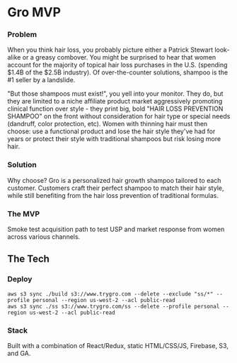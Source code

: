 # Gro MVP

### Problem
When you think hair loss, you probably picture either a Patrick Stewart look-alike or a greasy combover.  You might be surprised to hear that women account for the majority of topical hair loss purchases in the U.S. (spending $1.4B of the $2.5B industry).  Of over-the-counter solutions, shampoo is the #1 seller by a landslide.  

"But those shampoos must exist!", you yell into your monitor. They do, but they are limited to a niche affiliate product market aggressively promoting clinical function over style - they print big, bold "HAIR LOSS PREVENTION SHAMPOO" on the front without consideration for hair type or special needs (dandruff, color protection, etc).  Women with thinning hair must then choose: use a functional product and lose the hair style they've had for years or protect their style with traditional shampoos but risk losing more hair.

### Solution
Why choose?  Gro is a personalized hair growth shampoo tailored to each customer.  Customers craft their perfect shampoo to match their hair style, while still benefiting from the hair loss prevention of traditional formulas.

### The MVP
Smoke test acquisition path to test USP and market response from women across various channels.

## The Tech

### Deploy
```
aws s3 sync ./build s3://www.trygro.com --delete --exclude "ss/*" --profile personal --region us-west-2 --acl public-read
aws s3 sync ./ss s3://www.trygro.com/ss --delete --profile personal --region us-west-2 --acl public-read
```

### Stack
Built with a combination of React/Redux, static HTML/CSS/JS, Firebase, S3, and GA.
